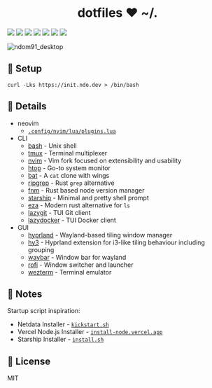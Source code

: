 <h1 align="center">dotfiles ❤ ~/.</h1>

<p dir="auto">
  <img src="https://img.shields.io/badge/arch-black?style=for-the-badge&logo=archlinux&logoColor=white" />
  <img src="https://img.shields.io/badge/bash-black?style=for-the-badge&logo=gnu-bash&logoColor=white" />
  <img src="https://img.shields.io/badge/hyprland-black?style=for-the-badge&logo=hyper&color=black&labelColor=black" />
  <img src="https://img.shields.io/badge/neovim-black?style=for-the-badge&logo=neovim&logoColor=white" />
  <img src="https://img.shields.io/badge/wezterm-black?style=for-the-badge&logo=wezterm&logoColor=white" />
  <img src="https://img.shields.io/badge/typescript-black?style=for-the-badge&logo=typescript&logoColor=white" />
  <img src="https://img.shields.io/badge/proton-black?style=for-the-badge&logo=proton&logoColor=white" />
</p>

![ndom91_desktop](./.dotfiles/ndo4_1.png)

## 🎉 Setup

```
curl -Lks https://init.ndo.dev > /bin/bash
```

## ️🚧 Details

- neovim
  - [`.config/nvim/lua/plugins.lua`](https://github.com/ndom91/dotfiles/blob/main/.config/nvim/lua/plugins.lua)
- CLI
  - [bash](https://git.savannah.gnu.org/cgit/bash.git) - Unix shell
  - [tmux](https://github.com/tmux/tmux) - Terminal multiplexer
  - [nvim](https://github.com/neovim/neovim) - Vim fork focused on extensibility and usability
  - [htop](https://github.com/htop-dev/htop) - Go-to system monitor
  - [bat](https://github.com/sharkdp/bat) - A `cat` clone with wings
  - [ripgrep](https://github.com/BurntSushi/ripgrep) - Rust `grep` alternative
  - [fnm](https://github.com/Schniz/fnm) - Rust based node version manager
  - [starship](https://github.com/starship/starship) - Minimal and pretty shell prompt
  - [eza](https://github.com/eza-community/eza) - Modern rust alternative for `ls`
  - [lazygit](https://github.com/jesseduffield/lazygit) - TUI Git client
  - [lazydocker](https://github.com/jesseduffield/lazydocker) - TUI Docker client
- GUI
  - [hyprland](https://github.com/hyprwm/hyprland) - Wayland-based tiling window manager
  - [hy3](https://github.com/outfoxxed/hy3) - Hyprland extension for i3-like tiling behaviour including grouping
  - [waybar](https://github.com/Alexays/Waybar) - Window bar for wayland
  - [rofi](https://github.com/davatorium/rofi) - Window switcher and launcher
  - [wezterm](https://wezfurlong.org/wezterm/index.html) - Terminal emulator

## 📑 Notes

Startup script inspiration:

- Netdata Installer - [`kickstart.sh`](https://raw.githubusercontent.com/netdata/netdata/00bc58df4d0aaa8b6da987afdeb830003661a04c/packaging/installer/kickstart.sh)
- Vercel Node.js Installer - [`install-node.vercel.app`](https://install-node.vercel.app/)
- Starship Installer - [`install.sh`](https://github.com/starship/starship/blob/master/install/install.sh)

## 💼 License

MIT
